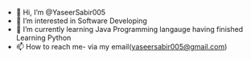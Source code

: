 - 👋 Hi, I’m @YaseerSabir005
- 👀 I’m interested in Software Developing
- 🌱 I’m currently learning Java Programming langauge having finished Learning Python
- 📫 How to reach me- via my email(yaseersabir005@gmail.com)

<!---
YaseerSabir005/YaseerSabir005 is a ✨ special ✨ repository because its `README.md` (this file) appears on your GitHub profile.
You can click the Preview link to take a look at your changes.
--->
